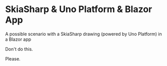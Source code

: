 # SkiaSharp & Uno Platform & Blazor App

A possible scenario with a SkiaSharp drawing (powered by Uno Platform) in a Blazor app

Don't do this.


Please.

